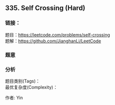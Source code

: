 ## 335. Self Crossing (Hard)

### **链接**：
题目：https://leetcode.com/problems/self-crossing  
题解：https://github.com/JianghanLi/LeetCode

### **题意**



### **分析**  
题目类别(Tags)：  
最优复杂度(Complexity)：  



作者: Yin
